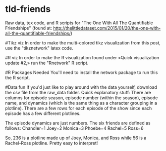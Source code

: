 # tld-friends
Raw data, tex code, and R scripts for "The One With All The Quantifiable Friendships" (found at: http://thelittledataset.com/2015/01/20/the-one-with-all-the-quantifiable-friendships/)

#Tikz viz
In order to make the multi-colored tikz visualization from this post, use the "tikznetwork" latex code.

#R viz
In order to make the R visualization found under «Quick visualization update #2,» run the "Rnetwork" R script. 

#R Packages Needed
You'll need to install the network package to run this the R script.

#Data fun
If you'd just like to play around with the data yourself, download the csv file from the raw_data folder.
Quick explanatory stuff: 
There are columns for episode season, episode number (within the season), episode name, and dynamics (which is the same thing as a character grouping in a plotline). There are a few rows for each episode of the show since each episode has a few different plotlines.

The episode dynamics are just numbers. The six friends are defined as follows:
Chandler=1
Joey=2
Monica=3
Phoebe=4
Rachel=5
Ross=6

So, 236 is a plotline made up of Joey, Monica, and Ross while 56 is a Rachel-Ross plotline. Pretty easy to interpret!
